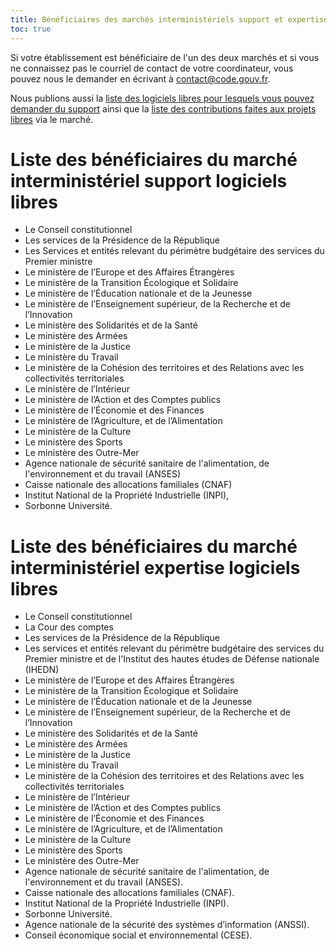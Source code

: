 ```yaml
---
title: Bénéficiaires des marchés interministériels support et expertise logiciels libres
toc: true
---
```


Si votre établissement est bénéficiaire de l'un des deux marchés et si vous ne connaissez pas le courriel de contact de votre coordinateur, vous pouvez nous le demander en écrivant à [contact@code.gouv.fr](mailto:contact@code.gouv.fr).

Nous publions aussi la [liste des logiciels libres pour lesquels vous pouvez demander du support](marches-logiciels-libres-liste-logiciels.md) ainsi que la [liste des contributions faites aux projets libres](marches-logiciels-libres-liste-contributions.md) via le marché.

# Liste des bénéficiaires du marché interministériel support logiciels libres
  
- Le Conseil constitutionnel
- Les services de la Présidence de la République
- Les Services et entités relevant du périmètre budgétaire des services du Premier ministre
- Le ministère de l’Europe et des Affaires Étrangères
- Le ministère de la Transition Écologique et Solidaire
- Le ministère de l’Éducation nationale et de la Jeunesse
- Le ministère de l’Enseignement supérieur, de la Recherche et de l’Innovation
- Le ministère des Solidarités et de la Santé
- Le ministère des Armées
- Le ministère de la Justice
- Le ministère du Travail
- Le ministère de la Cohésion des territoires et des Relations avec les collectivités territoriales
- Le ministère de l’Intérieur
- Le ministère de l’Action et des Comptes publics
- Le ministère de l’Économie et des Finances
- Le ministère de l’Agriculture, et de l’Alimentation
- Le ministère de la Culture
- Le ministère des Sports
- Le ministère des Outre-Mer
- Agence nationale de sécurité sanitaire de l'alimentation, de l'environnement et du travail (ANSES)
- Caisse nationale des allocations familiales (CNAF)
- Institut National de la Propriété Industrielle (INPI),
- Sorbonne Université.

# Liste des bénéficiaires du marché interministériel expertise logiciels libres

- Le Conseil constitutionnel
- La Cour des comptes
- Les services de la Présidence de la République
- Les services et entités relevant du périmètre budgétaire des services du Premier ministre et de l'Institut des hautes études de Défense nationale (IHEDN)
- Le ministère de l’Europe et des Affaires Étrangères
- Le ministère de la Transition Écologique et Solidaire
- Le ministère de l’Éducation nationale et de la Jeunesse
- Le ministère de l’Enseignement supérieur, de la Recherche et de l’Innovation
- Le ministère des Solidarités et de la Santé
- Le ministère des Armées
- Le ministère de la Justice
- Le ministère du Travail
- Le ministère de la Cohésion des territoires et des Relations avec les collectivités territoriales
- Le ministère de l’Intérieur
- Le ministère de l’Action et des Comptes publics
- Le ministère de l’Économie et des Finances
- Le ministère de l’Agriculture, et de l’Alimentation
- Le ministère de la Culture
- Le ministère des Sports
- Le ministère des Outre-Mer
- Agence nationale de sécurité sanitaire de l'alimentation, de l'environnement et du travail (ANSES).
- Caisse nationale des allocations familiales (CNAF).
- Institut National de la Propriété Industrielle (INPI).
- Sorbonne Université.
- Agence nationale de la sécurité des systèmes d’information (ANSSI).
- Conseil économique social et environnemental (CESE).


